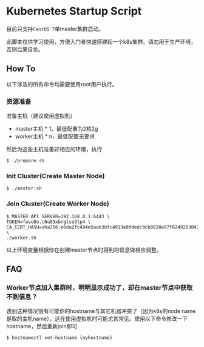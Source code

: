 # Kubernetes Startup Script

目前只支持`CentOS 7`单master集群启动。

此脚本仅供学习使用，方便入门者快速搭建起一个k8s集群。请勿用于生产环境，否则后果自负。

## How To

以下涉及的所有命令均需要使用root用户执行。

### 资源准备

准备主机（建议使用虚拟机）

- master主机 * 1，最低配置为2核2g
- worker主机 * n，最低配置无要求

然后为这些主机准备好相应的环境，执行

```shell
$ ./prepare.sh
```

### Init Cluster(Create Master Node)

```shell
$ ./master.sh
```

### Join Cluster(Create Worker Node)

```shell
$ MASTER_API_SERVER=192.168.0.1:6443 \
TOKEN=fwvu0o.c6u89xbrglse9lp4 \
CA_CERT_HASH=sha256:e6da2fc494e5aab3bfc4913e8fdedc9cb8028e67f82492030426aef512a3e445 \
./worker.sh
```

以上环境变量根据你在创建master节点时得到的信息做相应调整。


## FAQ

### Worker节点加入集群时，明明显示成功了，却在master节点中获取不到信息？

遇到这种情况很有可能你的hostname与其它机器冲突了（因为k8s的node name是取的主机name），这在使用虚拟机时可能尤其常见。使用以下命令修改一下hostname，然后重新join即可

```shell
$ hostnamectl set-hostname {myhostname}
```

